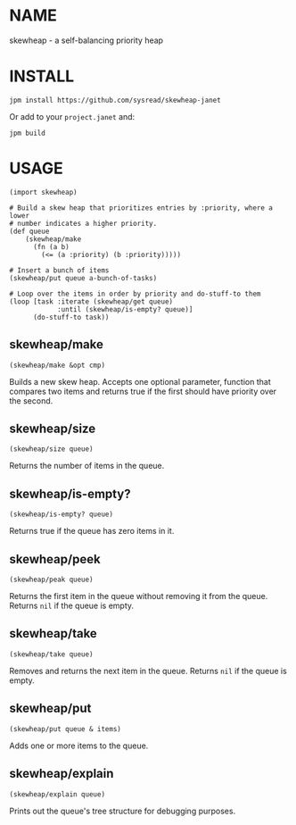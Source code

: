 # NAME

skewheap - a self-balancing priority heap

# INSTALL

    jpm install https://github.com/sysread/skewheap-janet

Or add to your `project.janet` and:

    jpm build

# USAGE

    (import skewheap)

    # Build a skew heap that prioritizes entries by :priority, where a lower
    # number indicates a higher priority.
    (def queue
        (skewheap/make
          (fn (a b)
            (<= (a :priority) (b :priority)))))

    # Insert a bunch of items
    (skewheap/put queue a-bunch-of-tasks)

    # Loop over the items in order by priority and do-stuff-to them
    (loop [task :iterate (skewheap/get queue)
                :until (skewheap/is-empty? queue)]
          (do-stuff-to task))

## skewheap/make

    (skewheap/make &opt cmp)

Builds a new skew heap. Accepts one optional parameter, function that compares
two items and returns true if the first should have priority over the second.

## skewheap/size

    (skewheap/size queue)

Returns the number of items in the queue.

## skewheap/is-empty?

    (skewheap/is-empty? queue)

Returns true if the queue has zero items in it.

## skewheap/peek

    (skewheap/peak queue)

Returns the first item in the queue without removing it from the queue. Returns
`nil` if the queue is empty.

## skewheap/take

    (skewheap/take queue)

Removes and returns the next item in the queue. Returns `nil` if the queue is
empty.

## skewheap/put

    (skewheap/put queue & items)

Adds one or more items to the queue.

## skewheap/explain

    (skewheap/explain queue)

Prints out the queue's tree structure for debugging purposes.
